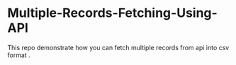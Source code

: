 # Multiple-Records-Fetching-Using-API
This repo demonstrate how you can fetch multiple records from api into csv format .
